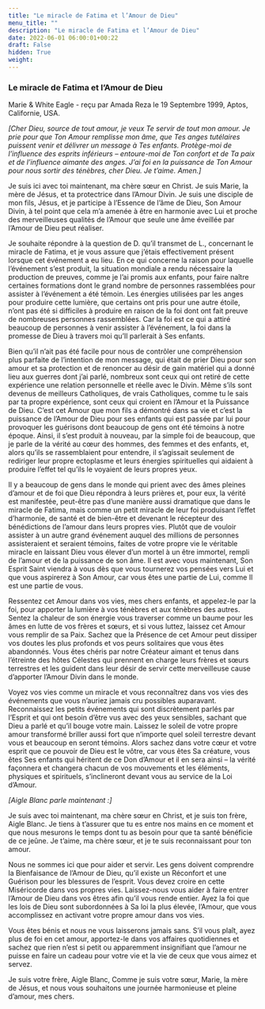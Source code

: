 ```yaml
---
title: "Le miracle de Fatima et l’Amour de Dieu"
menu_title: ""
description: "Le miracle de Fatima et l’Amour de Dieu"
date: 2022-06-01 06:00:01+00:22
draft: False
hidden: True
weight:
---
```

### Le miracle de Fatima et l’Amour de Dieu

Marie & White Eagle - reçu par Amada Reza le 19 Septembre 1999, Aptos, Californie, USA.

*[Cher Dieu, source de tout amour, je veux Te servir de tout mon amour. Je prie pour que Ton Amour remplisse mon âme, que Tes anges tutélaires puissent venir et délivrer un message à Tes enfants. Protège-moi de l’influence des esprits inférieurs – entoure-moi de Ton confort et de Ta paix et de l’influence aimante des anges. J’ai foi en la puissance de Ton Amour pour nous sortir des ténèbres, cher Dieu. Je t’aime. Amen.]*

Je suis ici avec toi maintenant, ma chère sœur en Christ. Je suis Marie, la mère de Jésus, et ta protectrice dans l’Amour Divin. Je suis une disciple de mon fils, Jésus, et je participe à l’Essence de l’âme de Dieu, Son Amour Divin, à tel point que cela m’a amenée à être en harmonie avec Lui et proche des merveilleuses qualités de l’Amour que seule une âme éveillée par l’Amour de Dieu peut réaliser.

Je souhaite répondre à la question de D. qu’il transmet de L., concernant le miracle de Fatima, et je vous assure que j’étais effectivement présent lorsque cet événement a eu lieu. En ce qui concerne la raison pour laquelle l’événement s’est produit, la situation mondiale a rendu nécessaire la production de preuves, comme je l’ai promis aux enfants, pour faire naître certaines formations dont le grand nombre de personnes rassemblées pour assister à l’événement a été témoin. Les énergies utilisées par les anges pour produire cette lumière, que certains ont pris pour une autre étoile, n’ont pas été si difficiles à produire en raison de la foi dont ont fait preuve de nombreuses personnes rassemblées. Car la foi est ce qui a attiré beaucoup de personnes à venir assister à l’événement, la foi dans la promesse de Dieu à travers moi qu’Il parlerait à Ses enfants.

Bien qu’il n’ait pas été facile pour nous de contrôler une compréhension plus parfaite de l’intention de mon message, qui était de prier Dieu pour son amour et sa protection et de renoncer au désir de gain matériel qui a donné lieu aux guerres dont j’ai parlé, nombreux sont ceux qui ont retiré de cette expérience une relation personnelle et réelle avec le Divin. Même s’ils sont devenus de meilleurs Catholiques, de vrais Catholiques, comme tu le sais par ta propre expérience, sont ceux qui croient en l’Amour et la Puissance de Dieu. C’est cet Amour que mon fils a démontré dans sa vie et c’est la puissance de l’Amour de Dieu pour ses enfants qui est passée par lui pour provoquer les guérisons dont beaucoup de gens ont été témoins à notre époque. Ainsi, il s’est produit à nouveau, par la simple foi de beaucoup, que je parle de la vérité au cœur des hommes, des femmes et des enfants, et, alors qu’ils se rassemblaient pour entendre, il s’agissait seulement de rediriger leur propre ectoplasme et leurs énergies spirituelles qui aidaient à produire l’effet tel qu’ils le voyaient de leurs propres yeux.

Il y a beaucoup de gens dans le monde qui prient avec des âmes pleines d’amour et de foi que Dieu répondra à leurs prières et, pour eux, la vérité est manifestée, peut-être pas d’une manière aussi dramatique que dans le miracle de Fatima, mais comme un petit miracle de leur foi produisant l’effet d’harmonie, de santé et de bien-être et devenant le récepteur des bénédictions de l’amour dans leurs propres vies. Plutôt que de vouloir assister à un autre grand événement auquel des millions de personnes assisteraient et seraient témoins, faites de votre propre vie le véritable miracle en laissant Dieu vous élever d’un mortel à un être immortel, rempli de l’amour et de la puissance de son âme. Il est avec vous maintenant, Son Esprit Saint viendra à vous dès que vous tournerez vos pensées vers Lui et que vous aspirerez à Son Amour, car vous êtes une partie de Lui, comme Il est une partie de vous.

Ressentez cet Amour dans vos vies, mes chers enfants, et appelez-le par la foi, pour apporter la lumière à vos ténèbres et aux ténèbres des autres. Sentez la chaleur de son énergie vous traverser comme un baume pour les âmes en lutte de vos frères et sœurs, et si vous luttez, laissez cet Amour vous remplir de sa Paix. Sachez que la Présence de cet Amour peut dissiper vos doutes les plus profonds et vos peurs solitaires que vous êtes abandonnés. Vous êtes chéris par notre Créateur aimant et tenus dans l’étreinte des hôtes Célestes qui prennent en charge leurs frères et sœurs terrestres et les guident dans leur désir de servir cette merveilleuse cause d’apporter l’Amour Divin dans le monde.

Voyez vos vies comme un miracle et vous reconnaîtrez dans vos vies des événements que vous n’auriez jamais cru possibles auparavant. Reconnaissez les petits événements qui sont discrètement parlés par l’Esprit et qui ont besoin d’être vus avec des yeux sensibles, sachant que Dieu a parlé et qu’il bouge votre main. Laissez le soleil de votre propre amour transformé briller aussi fort que n’importe quel soleil terrestre devant vous et beaucoup en seront témoins. Alors sachez dans votre cœur et votre esprit que ce pouvoir de Dieu est le vôtre, car vous êtes Sa créature, vous êtes Ses enfants qui héritent de ce Don d’Amour et il en sera ainsi – la vérité façonnera et changera chacun de vos mouvements et les éléments, physiques et spirituels, s’inclineront devant vous au service de la Loi d’Amour.

*[Aigle Blanc parle maintenant :]*

Je suis avec toi maintenant, ma chère sœur en Christ, et je suis ton frère, Aigle Blanc. Je tiens à t’assurer que tu es entre nos mains en ce moment et que nous mesurons le temps dont tu as besoin pour que ta santé bénéficie de ce jeûne. Je t’aime, ma chère sœur, et je te suis reconnaissant pour ton amour.

Nous ne sommes ici que pour aider et servir. Les gens doivent comprendre la Bienfaisance de l’Amour de Dieu, qu’il existe un Réconfort et une Guérison pour les blessures de l’esprit. Vous devez croire en cette Miséricorde dans vos propres vies. Laissez-nous vous aider à faire entrer l’Amour de Dieu dans vos êtres afin qu’il vous rende entier. Ayez la foi que les lois de Dieu sont subordonnées à Sa loi la plus élevée, l’Amour, que vous accomplissez en activant votre propre amour dans vos vies.

Vous êtes bénis et nous ne vous laisserons jamais sans. S’il vous plaît, ayez plus de foi en cet amour, apportez-le dans vos affaires quotidiennes et sachez que rien n’est si petit ou apparemment insignifiant que l’amour ne puisse en faire un cadeau pour votre vie et la vie de ceux que vous aimez et servez.

Je suis votre frère, Aigle Blanc, Comme je suis votre sœur, Marie, la mère de Jésus, et nous vous souhaitons une journée harmonieuse et pleine d’amour, mes chers.